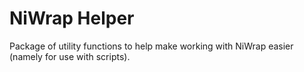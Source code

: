 # NiWrap Helper

Package of utility functions to help make working with NiWrap easier (namely for use
with scripts).
